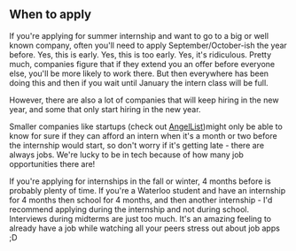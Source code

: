 ## When to apply

If you're applying for summer internship and want to go to a big or well known company, often you'll need to apply September/October-ish the year before. Yes, this is early. Yes, this is too early. Yes, it's ridiculous. Pretty much, companies figure that if they extend you an offer before everyone else, you'll be more likely to work there. But then everywhere has been doing this and then if you wait until January the intern class will be full.

However, there are also a lot of companies that will keep hiring in the new year, and some that only start hiring in the new year.

Smaller companies like startups (check out [AngelList](https://angel.co/))might only be able to know for sure if they can afford an intern when it's a month or two before the internship would start, so don't worry if it's getting late - there are always jobs. We're lucky to be in tech because of how many job opportunities there are!

If you're applying for internships in the fall or winter, 4 months before is probably plenty of time. If you're a Waterloo student and have an internship for 4 months then school for 4 months, and then another internship - I'd recommend applying during the internship and not during school. Interviews during midterms are just too much. It's an amazing feeling to already have a job while watching all your peers stress out about job apps ;D
